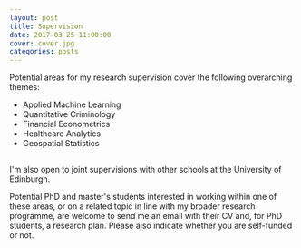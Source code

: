 ```yaml
---
layout: post
title: Supervision
date: 2017-03-25 11:00:00
cover: cover.jpg
categories: posts
---
```


Potential areas for my research supervision cover the following overarching themes:

* Applied Machine Learning
* Quantitative Criminology
* Financial Econometrics 
* Healthcare Analytics 
* Geospatial Statistics

<div style="height:1px;font-size:1px;">&nbsp;</div>

I'm also open to joint supervisions with other schools at the University of Edinburgh.

Potential PhD and master's students interested in working within one of these areas, or on a related topic in line with my broader research programme, are welcome to send me an email with their CV and, for PhD students, a research plan. Please also indicate whether you are self-funded or not.

<br>
